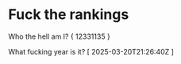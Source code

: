 # Fuck the rankings

Who the hell am I?
{ 12331135 }

What fucking year is it?
[ 2025-03-20T21:26:40Z ]
